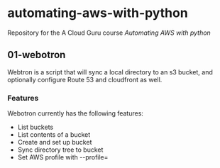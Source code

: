 # automating-aws-with-python

Repository for the A Cloud Guru course *Automating AWS with python*

## 01-webotron

Webtron is a script that will sync a local directory to an s3 bucket, and optionally configure Route 53 and cloudfront as well.

### Features

Webotron currently has the following features:

- List buckets
- List contents of a bucket
- Create and set up bucket
- Sync directory tree to bucket
- Set AWS profile with --profile=<profileName>
